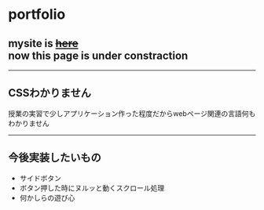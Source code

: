 # portfolio

mysite is ~~[here](https://maenon.github.io/portfolio/)~~  
now this page is under constraction
---

***
## CSSわかりません
授業の実習で少しアプリケーション作った程度だからwebページ関連の言語何もわかりません

***
## 今後実装したいもの
- サイドボタン
- ボタン押した時にヌルッと動くスクロール処理
- 何かしらの遊び心